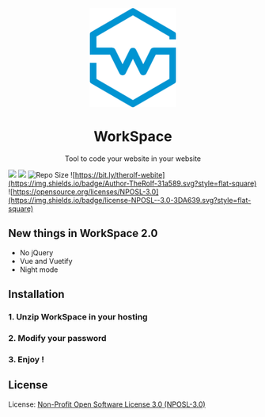 <div align="center" color="#0094D2">
	<img src="https://github.com/TheRolfFR/Workspace/blob/master/img/workspace_logo_no_bg.png?raw=true" height="200" alt="W" /><br>
	<h1 color="#0094D2">WorkSpace</h1>
	<p>Tool to code your website in your website</p>
</div>

![](https://img.shields.io/github/release/therolffr/workspace.svg?style=flat-square) 
![](https://img.shields.io/badge/Drop,%20-enjoy!-red.svg?style=flat-square) 
![Repo Size](https://img.shields.io/github/languages/code-size/TheRolfFR/WorkSpace.svg?style=flat-square) 
![https://bit.ly/therolf-webite](https://img.shields.io/badge/Author-TheRolf-31a589.svg?style=flat-square) 
![https://opensource.org/licenses/NPOSL-3.0](https://img.shields.io/badge/license-NPOSL--3.0-3DA639.svg?style=flat-square) 

## New things in WorkSpace 2.0
- No jQuery
- Vue and Vuetify
- Night mode

## Installation
### 1. Unzip WorkSpace in your hosting
### 2. Modify your password
### 3. Enjoy !
## License

License: <a href="https://opensource.org/licenses/NPOSL-3.0">Non-Profit Open Software License 3.0 (NPOSL-3.0)</a>
